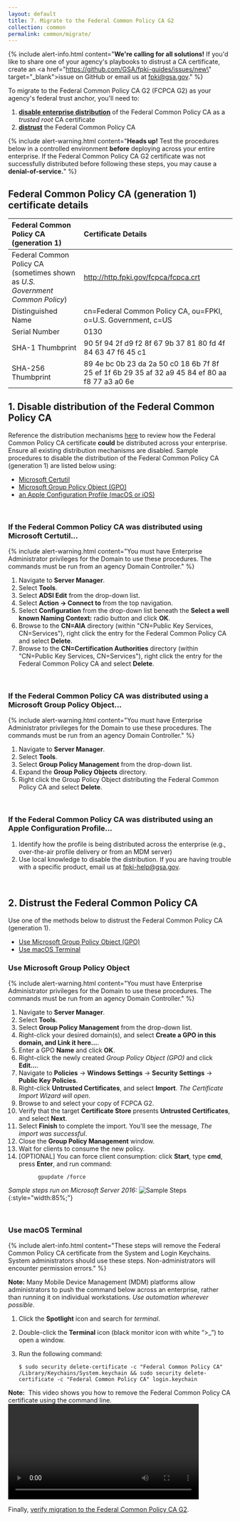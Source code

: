 ```yaml
---
layout: default 
title: 7. Migrate to the Federal Common Policy CA G2
collection: common
permalink: common/migrate/
---
```


{% include alert-info.html content="<strong>We're calling for all solutions!</strong> If you'd like to share one of your agency's playbooks to distrust a CA certificate, create an <a href=\"https://github.com/GSA/fpki-guides/issues/new\" target=\"_blank\">issue on GitHub</a> or email us at fpki@gsa.gov." %}

To migrate to the Federal Common Policy CA G2 (FCPCA G2) as your agency's federal trust anchor, you'll need to:
1. [**disable enterprise distribution**](#1-disable-distribution-of-the-federal-common-policy-ca) of the Federal Common Policy CA as a _trusted root_ CA certificate
1. [**distrust**](#2-distrust-the-federal-common-policy-ca) the Federal Common Policy CA

{% include alert-warning.html content="<strong>Heads up!</strong> Test the procedures below in a controlled environment <strong>before</strong> deploying across your entire enterprise.  If the Federal Common Policy CA G2 certificate was not successfully distributed before following these steps, you may cause a <strong>denial-of-service.</strong>" %}


## Federal Common Policy CA (generation 1) certificate details

| **Federal Common Policy CA (generation 1)**  | **Certificate Details**                             |
| :--------  | :-------------------------------     |
| Federal Common Policy CA<br>(sometimes shown as *U.S. Government Common Policy*) | http://http.fpki.gov/fcpca/fcpca.crt |
| Distinguished Name | cn=Federal Common Policy CA, ou=FPKI, o=U.S. Government, c=US |
| Serial Number | 0130 |
| SHA-1 Thumbprint | 90 5f 94 2f d9 f2 8f 67 9b 37 81 80 fd 4f 84 63 47 f6 45 c1 |
| SHA-256 Thumbprint | 89 4e bc 0b 23 da 2a 50 c0 18 6b 7f 8f 25 ef 1f 6b 29 35 af 32 a9 45 84 ef 80 aa f8 77 a3 a0 6e |


## 1. Disable distribution of the Federal Common Policy CA

Reference the distribution mechanisms [here]({{site.baseurl}}/common/distribute-os/) to review how the Federal Common Policy CA certificate **could** be distributed across your enterprise.  Ensure all existing distribution mechanisms are disabled. Sample procedures to disable the distribution of the Federal Common Policy CA (generation 1) are listed below using:

- [Microsoft Certutil](#if-the-federal-common-policy-ca-was-distributed-using-microsoft-certutil)
- [Microsoft Group Policy Object (GPO)](#if-the-federal-common-policy-ca-was-distributed-using-a-group-policy-object)
- [an Apple Configuration Profile (macOS or iOS)](#if-the-federal-common-policy-ca-was-distributed-using-an-apple-configuration-profile)

<br>

### If the Federal Common Policy CA was distributed using Microsoft Certutil...
{% include alert-warning.html content="You must have Enterprise Administrator privileges for the Domain to use these procedures. The commands must be run from an agency Domain Controller." %}

1. Navigate to **Server Manager**.
1. Select **Tools**.
1. Select **ADSI Edit** from the drop-down list.
1. Select **Action -> Connect to** from the top navigation.
1. Select **Configuration** from the drop-down list beneath the **Select a well known Naming Context:** radio button and click **OK**.
1. Browse to the **CN=AIA** directory (within "CN=Public Key Services, CN=Services"), right click the entry for the Federal Common Policy CA and select **Delete**.
1. Browse to the **CN=Certification Authorities** directory (within "CN=Public Key Services, CN=Services"), right click the entry for the Federal Common Policy CA and select **Delete**.

<br>

### If the Federal Common Policy CA was distributed using a Microsoft Group Policy Object...
{% include alert-warning.html content="You must have Enterprise Administrator privileges for the Domain to use these procedures. The commands must be run from an agency Domain Controller." %}

1. Navigate to **Server Manager**.
1. Select **Tools**.
1. Select **Group Policy Management** from the drop-down list.
1. Expand the **Group Policy Objects** directory.
1. Right click the Group Policy Object distributing the Federal Common Policy CA and select **Delete**.

<br>

### If the Federal Common Policy CA was distributed using an Apple Configuration Profile...
1. Identify how the profile is being distributed across the enterprise (e.g., over-the-air profile delivery or from an MDM server)
2. Use local knowledge to disable the distribution.  If you are having trouble with a specific product, email us at fpki-help@gsa.gov.

<br>

## 2. Distrust the Federal Common Policy CA 

Use one of the methods below to distrust the Federal Common Policy CA (generation 1).
- [Use Microsoft Group Policy Object (GPO)](#use-microsoft-group-policy-object)
- [Use macOS Terminal](#use-macos-terminal)

### Use Microsoft Group Policy Object

{% include alert-warning.html content="You must have Enterprise Administrator privileges for the Domain to use these procedures. The commands must be run from an agency Domain Controller." %}

1. Navigate to **Server Manager**.
1. Select **Tools**.
1. Select **Group Policy Management** from the drop-down list.
1. Right-click your desired domain(s), and select **Create a GPO in this domain, and Link it here…**.
1. Enter a GPO **Name** and click **OK**.
1. Right-click the newly created *Group Policy Object (GPO)* and click **Edit…**.
1. Navigate to **Policies** -> **Windows Settings** -> **Security Settings** -> **Public Key Policies**.  
1. Right-click **Untrusted Certificates**, and select **Import**. *The Certificate Import Wizard will open*. 
1. Browse to and select your copy of FCPCA G2.
1. Verify that the target **Certificate Store** presents **Untrusted Certificates**, and select **Next**.
1. Select **Finish** to complete the import.  You'll see the message, *The import was successful*.
1. Close the **Group Policy Management** window.
1. Wait for clients to consume the new policy.
1. [OPTIONAL] You can force client consumption:  click **Start**, type **cmd**, press **Enter**, and run command:
    ```
          gpupdate /force
    ```
	
*Sample steps run on Microsoft Server 2016:*
![Sample Steps]({{site.baseurl}}/img/distrust-gpo.gif){:style="width:85%;"}
<br>

<br>

### Use macOS Terminal

{% include alert-info.html content="These steps will remove the Federal Common Policy CA certificate from the System and Login Keychains. System administrators should use these steps. Non-administrators will encounter permission errors." %}

**Note:** Many Mobile Device Management (MDM) platforms allow administrators to push the command below across an enterprise, rather than running it on individual workstations. _Use automation wherever possible_.

1. Click the **Spotlight** icon and search for *terminal*.
2. Double-click the **Terminal** icon (black monitor icon with white “>_”) to open a window.
3. Run the following command:

    ```
	$ sudo security delete-certificate -c "Federal Common Policy CA" /Library/Keychains/System.keychain && sudo security delete-certificate -c "Federal Common Policy CA" login.keychain
    ```
    
**Note:**&nbsp;&nbsp;This video shows you how to remove the Federal Common Policy CA certificate using the command line.
<br>
<video width="85%" controls>
  <source src="{{site.baseurl}}/video/remove_command_line.mp4" type="video/mp4">
</video>
<br>


Finally, [verify migration to the Federal Common Policy CA G2]({{site.baseurl}}/common/verify-migration/).


